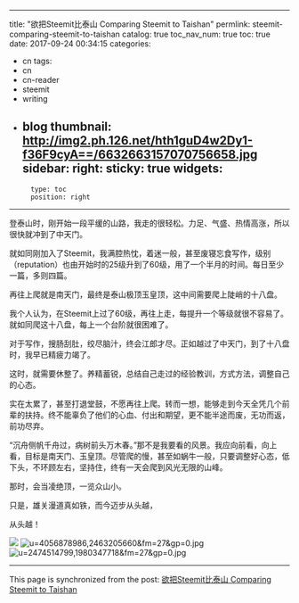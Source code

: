 
---
title: "欲把Steemit比泰山 Comparing Steemit to Taishan"
permlink: steemit-comparing-steemit-to-taishan
catalog: true
toc_nav_num: true
toc: true
date: 2017-09-24 00:34:15
categories:
- cn
tags:
- cn
- cn-reader
- steemit
- writing
- blog
thumbnail: http://img2.ph.126.net/hth1guD4w2Dy1-f36F9cyA==/6632663157070756658.jpg
sidebar:
    right:
        sticky: true
widgets:
    -
        type: toc
        position: right
---


登泰山时，刚开始一段平缓的山路，我走的很轻松。力足、气盛、热情高涨，所以很快就冲到了中天门。

就如同刚加入了Steemit，我满腔热忱，着迷一般，甚至废寝忘食写作，级别（reputation）也由开始时的25级升到了60级，用了一个半月的时间。每日至少一篇，多则四篇。

再往上爬就是南天门，最终是泰山极顶玉皇顶，这中间需要爬上陡峭的十八盘。

我个人认为，在Steemit上过了60级，再往上走，每提升一个等级就很不容易了。就如同爬这十八盘，每上一个台阶就很困难了。

对于写作，搜肠刮肚，绞尽脑汁，终会江郎才尽。正如越过了中天门，到了十八盘时，我早已精疲力竭了。

这时，就需要休整了。养精蓄锐，总结自己走过的经验教训，方式方法，调整自己的心态。

实在太累了，甚至打退堂鼓，不愿再往上爬。转而一想，能够走到今天全凭几个前辈的扶持。终不能辜负了他们的心血、付出和期望，更不能半途而废，无功而返，前功尽弃。

“沉舟侧帆千舟过，病树前头万木春。”那不是我要看的风景。我应向前看，向上看，目标是南天门、玉皇顶。尽管爬的慢，甚至如蜗牛一般，只要调整好心态，低下头，不环顾左右，坚持住，终有一天会爬到风光无限的山峰。

那时，会当凌绝顶，一览众山小。

只是，雄关漫道真如铁，而今迈步从头越，

从头越！

![](http://img2.ph.126.net/hth1guD4w2Dy1-f36F9cyA==/6632663157070756658.jpg)
![u=4056878986,2463205660&fm=27&gp=0.jpg](https://steemitimages.com/DQmcSpf235S7b692MDtavjbJW4qFqpEGbdaaXpBheasFvCZ/u%3D4056878986%2C2463205660%26fm%3D27%26gp%3D0.jpg)
![u=2474514799,1980347718&fm=27&gp=0.jpg](https://steemitimages.com/DQmdX3gKWxcjfF7HCGVrDKchVJ1jCpkv7aRzK1FLzhoHjAh/u%3D2474514799%2C1980347718%26fm%3D27%26gp%3D0.jpg)

- - -

This page is synchronized from the post: [欲把Steemit比泰山 Comparing Steemit to Taishan](https://steemit.com/@bring/steemit-comparing-steemit-to-taishan)
